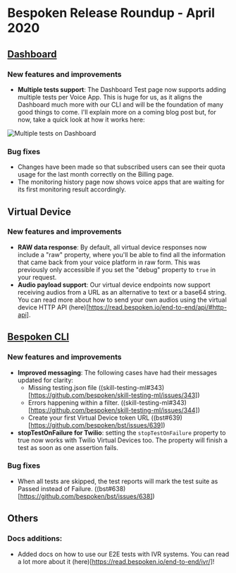 # Bespoken Release Roundup - April 2020

## [Dashboard](https://apps.bespoken.io)

### New features and improvements
- **Multiple tests support**: The Dashboard Test page now supports adding multiple tests per Voice App. This is huge for us, as it aligns the Dashboard much more with our CLI and will be the foundation of many good things to come. I'll explain more on a coming blog post but, for now, take a quick look at how it works here:

![Multiple tests on Dashboard](./images/202004_01.gif)

### Bug fixes
- Changes have been made so that subscribed users can see their quota usage for the last month correctly on the Billing page.
- The monitoring history page now shows voice apps that are waiting for its first monitoring result accordingly.

## Virtual Device

### New features and improvements

- **RAW data response**: By default, all virtual device responses now include a "raw" property, where you'll be able to find all the information that came back from your voice platform in raw form. This was previously only accessible if you set the "debug" property to `true` in your request.
- **Audio payload support**: Our virtual device endpoints now support receiving audios from a URL as an alternative to text or a base64 string. You can read more about how to send your own audios using the virtual device HTTP API (here)[https://read.bespoken.io/end-to-end/api/#http-api].

## [Bespoken CLI](https://www.npmjs.com/package/bespoken-tools)
### New features and improvements
- **Improved messaging**: The following cases have had their messages updated for clarity:
  - Missing testing.json file ((skill-testing-ml#343)[https://github.com/bespoken/skill-testing-ml/issues/343])
  - Errors happening within a filter. ((skill-testing-ml#343)[https://github.com/bespoken/skill-testing-ml/issues/344])
  - Create your first Virtual Device token URL ((bst#639)[https://github.com/bespoken/bst/issues/639])
- **stopTestOnFailure for Twilio**: setting the `stopTestOnFailure` property to true now works with Twilio Virtual Devices too. The property will finish a test as soon as one assertion fails. 


### Bug fixes
 - When all tests are skipped, the test reports will mark the test suite as Passed instead of Failure. ((bst#638)[https://github.com/bespoken/bst/issues/638])


## Others
### Docs additions:
- Added docs on how to use our E2E tests with IVR systems. You can read a lot more about it (here)[https://read.bespoken.io/end-to-end/ivr/]!

